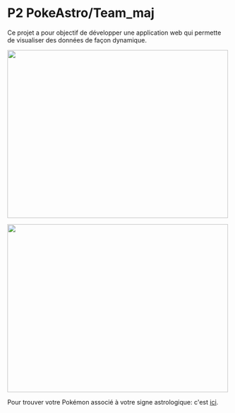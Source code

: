 # P2 PokeAstro/Team_maj

<p>Ce projet a pour objectif de développer une application web qui permette de visualiser des données de façon dynamique.</p>

<p><img align="center" alt="" src="https://github.com/Alexluu13/P2_Poke-Astro-maj/blob/master/pokeastro1.png" width="500" height="380" /></p>
<p><img align="center" alt="" src="https://github.com/Alexluu13/P2_Poke-Astro-maj/blob/master/pokeastro2.png" width="500" height="380" /></p>

Pour trouver votre Pokémon associé à votre signe astrologique: c'est [ici](https://alexluu13.github.io/P2_Poke-Astro-maj/).
